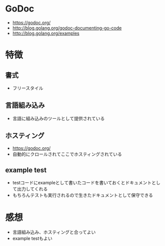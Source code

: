 # GoDoc
- https://godoc.org/
- http://blog.golang.org/godoc-documenting-go-code
- http://blog.golang.org/examples

# 特徴
## 書式
- フリースタイル

## 言語組み込み
- 言語に組み込みのツールとして提供されている

## ホスティング
- https://godoc.org/
- 自動的にクロールされてここでホスティングされている

## example test
- testコードにexampleとして書いたコードを書いておくとドキュメントとして出力してくれる
- もちろんテストも実行されるので生きたドキュメントとして保守できる

# 感想
- 言語組み込み、ホスティングと合ってよい
- example testもよい
